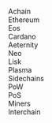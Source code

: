 Achain
<br/>
Ethereum
<br/>
Eos
<br/>
Cardano
<br/>
Aeternity
<br/>
Neo
<br/>
Lisk
<br/>
Plasma
<br/>
Sidechains
<br/>
PoW
<br/>
PoS
<br/>
Miners
<br/>
Interchain